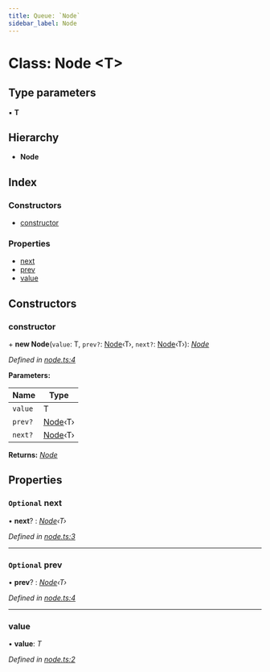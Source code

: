 ```yaml
---
title: Queue: `Node`
sidebar_label: Node
---
```


# Class: Node <**T**>

## Type parameters

▪ **T**

## Hierarchy

* **Node**

## Index

### Constructors

* [constructor](node.md#constructor)

### Properties

* [next](node.md#optional-next)
* [prev](node.md#optional-prev)
* [value](node.md#value)

## Constructors

###  constructor

\+ **new Node**(`value`: T, `prev?`: [Node](node.md)‹T›, `next?`: [Node](node.md)‹T›): *[Node](node.md)*

*Defined in [node.ts:4](https://github.com/terascope/teraslice/blob/653cf7530/packages/queue/src/node.ts#L4)*

**Parameters:**

Name | Type |
------ | ------ |
`value` | T |
`prev?` | [Node](node.md)‹T› |
`next?` | [Node](node.md)‹T› |

**Returns:** *[Node](node.md)*

## Properties

### `Optional` next

• **next**? : *[Node](node.md)‹T›*

*Defined in [node.ts:3](https://github.com/terascope/teraslice/blob/653cf7530/packages/queue/src/node.ts#L3)*

___

### `Optional` prev

• **prev**? : *[Node](node.md)‹T›*

*Defined in [node.ts:4](https://github.com/terascope/teraslice/blob/653cf7530/packages/queue/src/node.ts#L4)*

___

###  value

• **value**: *T*

*Defined in [node.ts:2](https://github.com/terascope/teraslice/blob/653cf7530/packages/queue/src/node.ts#L2)*
